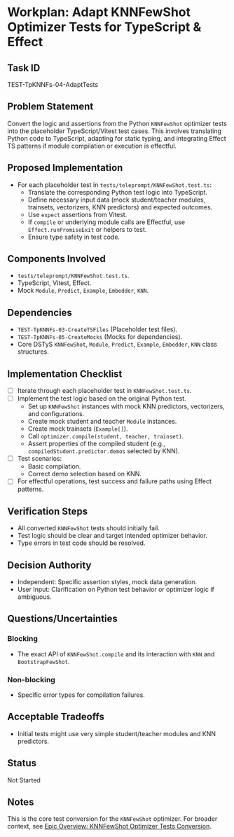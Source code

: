 # Workplan: Adapt KNNFewShot Optimizer Tests for TypeScript & Effect

## Task ID
TEST-TpKNNFs-04-AdaptTests

## Problem Statement
Convert the logic and assertions from the Python `KNNFewShot` optimizer tests into the placeholder TypeScript/Vitest test cases. This involves translating Python code to TypeScript, adapting for static typing, and integrating Effect TS patterns if module compilation or execution is effectful.

## Proposed Implementation
- For each placeholder test in `tests/teleprompt/KNNFewShot.test.ts`:
    - Translate the corresponding Python test logic into TypeScript.
    - Define necessary input data (mock student/teacher modules, trainsets, vectorizers, KNN predictors) and expected outcomes.
    - Use `expect` assertions from Vitest.
    - If `compile` or underlying module calls are Effectful, use `Effect.runPromiseExit` or helpers to test.
    - Ensure type safety in test code.

## Components Involved
- `tests/teleprompt/KNNFewShot.test.ts`.
- TypeScript, Vitest, Effect.
- Mock `Module`, `Predict`, `Example`, `Embedder`, `KNN`.

## Dependencies
- `TEST-TpKNNFs-03-CreateTSFiles` (Placeholder test files).
- `TEST-TpKNNFs-05-CreateMocks` (Mocks for dependencies).
- Core DSTyS `KNNFewShot`, `Module`, `Predict`, `Example`, `Embedder`, `KNN` class structures.

## Implementation Checklist
- [ ] Iterate through each placeholder test in `KNNFewShot.test.ts`.
- [ ] Implement the test logic based on the original Python test.
    - Set up `KNNFewShot` instances with mock KNN predictors, vectorizers, and configurations.
    - Create mock student and teacher `Module` instances.
    - Create mock trainsets (`Example[]`).
    - Call `optimizer.compile(student, teacher, trainset)`.
    - Assert properties of the compiled student (e.g., `compiledStudent.predictor.demos` selected by KNN).
- [ ] Test scenarios:
    - Basic compilation.
    - Correct demo selection based on KNN.
- [ ] For effectful operations, test success and failure paths using Effect patterns.

## Verification Steps
- All converted `KNNFewShot` tests should initially fail.
- Test logic should be clear and target intended optimizer behavior.
- Type errors in test code should be resolved.

## Decision Authority
- Independent: Specific assertion styles, mock data generation.
- User Input: Clarification on Python test behavior or optimizer logic if ambiguous.

## Questions/Uncertainties
### Blocking
- The exact API of `KNNFewShot.compile` and its interaction with `KNN` and `BootstrapFewShot`.

### Non-blocking
- Specific error types for compilation failures.

## Acceptable Tradeoffs
- Initial tests might use very simple student/teacher modules and KNN predictors.

## Status
Not Started

## Notes
This is the core test conversion for the `KNNFewShot` optimizer.
For broader context, see [Epic Overview: KNNFewShot Optimizer Tests Conversion](../../docs/planning/workplans/TEST-TelepromptKNNFewShotTests.md).